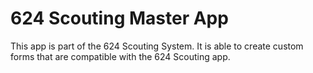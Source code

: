 # 624 Scouting Master App
This app is part of the 624 Scouting System. It is able to create custom forms that are compatible with the 624 Scouting app.
